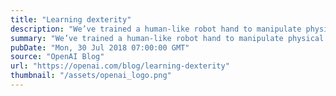 ```yaml
---
title: "Learning dexterity"
description: "We’ve trained a human-like robot hand to manipulate physical objects with unprecedented dexterity."
summary: "We’ve trained a human-like robot hand to manipulate physical objects with unprecedented dexterity."
pubDate: "Mon, 30 Jul 2018 07:00:00 GMT"
source: "OpenAI Blog"
url: "https://openai.com/blog/learning-dexterity"
thumbnail: "/assets/openai_logo.png"
---
```


